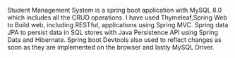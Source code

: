 Student Management System is a spring boot application with MySQL 8.0 which includes all the CRUD operations. I have used Thymeleaf,Spring Web to Build web, including RESTful, applications using Spring MVC. Spring data JPA to persist data in SQL stores with Java Persistence API using Spring Data and Hibernate. Spring boot Devtools also used to reflect changes as soon as they are implemented on the browser and lastly MySQL Driver.
